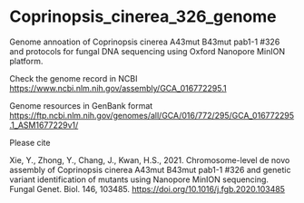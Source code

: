 # Coprinopsis_cinerea_326_genome

Genome annoation of Coprinopsis cinerea A43mut B43mut pab1-1 #326 and protocols for fungal DNA sequencing using Oxford Nanopore MinION platform.

Check the genome record in NCBI https://www.ncbi.nlm.nih.gov/assembly/GCA_016772295.1 

Genome resources in GenBank format https://ftp.ncbi.nlm.nih.gov/genomes/all/GCA/016/772/295/GCA_016772295.1_ASM1677229v1/


Please cite

Xie, Y., Zhong, Y., Chang, J., Kwan, H.S., 2021. Chromosome-level de novo assembly of Coprinopsis cinerea A43mut B43mut pab1-1 #326 and genetic variant identification of mutants using Nanopore MinION sequencing. Fungal Genet. Biol. 146, 103485. https://doi.org/10.1016/j.fgb.2020.103485

